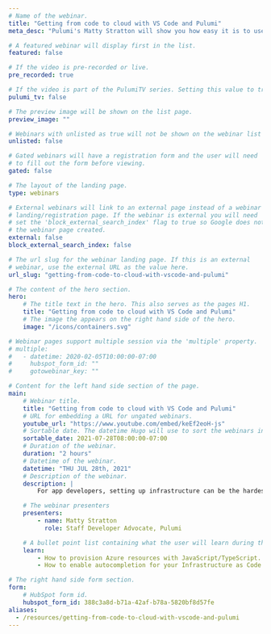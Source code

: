 ```yaml
---
# Name of the webinar.
title: "Getting from code to cloud with VS Code and Pulumi"
meta_desc: "Pulumi's Matty Stratton will show you how easy it is to use Pulumi and VS Code to set up Azure (or any cloud) using JavaScript/TypeScript."

# A featured webinar will display first in the list.
featured: false

# If the video is pre-recorded or live.
pre_recorded: true

# If the video is part of the PulumiTV series. Setting this value to true will list the video in the "PulumiTV" section.
pulumi_tv: false

# The preview image will be shown on the list page.
preview_image: ""

# Webinars with unlisted as true will not be shown on the webinar list
unlisted: false

# Gated webinars will have a registration form and the user will need
# to fill out the form before viewing.
gated: false

# The layout of the landing page.
type: webinars

# External webinars will link to an external page instead of a webinar
# landing/registration page. If the webinar is external you will need
# set the 'block_external_search_index' flag to true so Google does not index
# the webinar page created.
external: false
block_external_search_index: false

# The url slug for the webinar landing page. If this is an external
# webinar, use the external URL as the value here.
url_slug: "getting-from-code-to-cloud-with-vscode-and-pulumi"

# The content of the hero section.
hero:
    # The title text in the hero. This also serves as the pages H1.
    title: "Getting from code to cloud with VS Code and Pulumi"
    # The image the appears on the right hand side of the hero.
    image: "/icons/containers.svg"

# Webinar pages support multiple session via the 'multiple' property.
# multiple:
#   - datetime: 2020-02-05T10:00:00-07:00
#     hubspot_form_id: ""
#     gotowebinar_key: ""

# Content for the left hand side section of the page.
main:
    # Webinar title.
    title: "Getting from code to cloud with VS Code and Pulumi"
    # URL for embedding a URL for ungated webinars.
    youtube_url: "https://www.youtube.com/embed/keEf2eoH-js"
    # Sortable date. The datetime Hugo will use to sort the webinars in date order.
    sortable_date: 2021-07-28T08:00:00-07:00
    # Duration of the webinar.
    duration: "2 hours"
    # Datetime of the webinar.
    datetime: "THU JUL 28th, 2021"
    # Description of the webinar.
    description: |
        For app developers, setting up infrastructure can be the hardest part of getting their app into production. What if you could just configure infrastructure using the same language you’re using to build your app? Pulumi's Matty Stratton will show you how easy it is to use Pulumi and VS Code to set up Azure (or any cloud) using JavaScript/TypeScript.

    # The webinar presenters
    presenters:
        - name: Matty Stratton
          role: Staff Developer Advocate, Pulumi

    # A bullet point list containing what the user will learn during the webinar.
    learn:
        - How to provision Azure resources with JavaScript/TypeScript.
        - How to enable autocompletion for your Infrastructure as Code.

# The right hand side form section.
form:
    # HubSpot form id.
    hubspot_form_id: 388c3a8d-b71a-42af-b78a-5820bf8d57fe
aliases:
  - /resources/getting-from-code-to-cloud-with-vscode-and-pulumi
---
```

